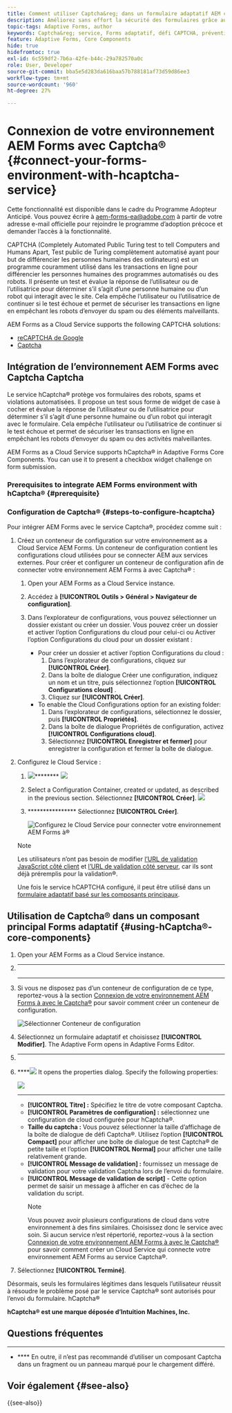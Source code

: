 ```yaml
---
title: Comment utiliser Captcha&reg; dans un formulaire adaptatif AEM composants principaux ?
description: Améliorez sans effort la sécurité des formulaires grâce au service hCaptcha®. Guide détaillé inclus.
topic-tags: Adaptive Forms, author
keywords: Captcha&reg; service, Forms adaptatif, défi CAPTCHA, prévention des robots, composants principaux, sécurité d’envoi de formulaire, prévention des spams de formulaire
feature: Adaptive Forms, Core Components
hide: true
hidefromtoc: true
exl-id: 6c559df2-7b6a-42fe-b44c-29a782570a0c
role: User, Developer
source-git-commit: bba5e5d283da616baa57b788181af73d59d86ee3
workflow-type: tm+mt
source-wordcount: '960'
ht-degree: 27%

---
```


# Connexion de votre environnement AEM Forms avec Captcha® {#connect-your-forms-environment-with-hcaptcha-service}

<span class="preview"> Cette fonctionnalité est disponible dans le cadre du Programme Adopteur Anticipé. Vous pouvez écrire à aem-forms-ea@adobe.com à partir de votre adresse e-mail officielle pour rejoindre le programme d’adoption précoce et demander l’accès à la fonctionnalité. </span>

CAPTCHA (Completely Automated Public Turing test to tell Computers and Humans Apart, Test public de Turing complètement automatisé ayant pour but de différencier les personnes humaines des ordinateurs) est un programme couramment utilisé dans les transactions en ligne pour différencier les personnes humaines des programmes automatisés ou des robots. Il présente un test et évalue la réponse de l’utilisateur ou de l’utilisatrice pour déterminer s’il s’agit d’une personne humaine ou d’un robot qui interagit avec le site. Cela empêche l’utilisateur ou l’utilisatrice de continuer si le test échoue et permet de sécuriser les transactions en ligne en empêchant les robots d’envoyer du spam ou des éléments malveillants.

AEM Forms as a Cloud Service supports the following CAPTCHA solutions:

* [reCAPTCHA de Google](/help/forms/captcha-adaptive-forms-core-components.md)
* [Captcha](/help/forms/integrate-adaptive-forms-hcaptcha-core-components.md)

## Intégration de l’environnement AEM Forms avec Captcha Captcha

Le service hCaptcha® protège vos formulaires des robots, spams et violations automatisées. Il propose un test sous forme de widget de case à cocher et évalue la réponse de l’utilisateur ou de l’utilisatrice pour déterminer s’il s’agit d’une personne humaine ou d’un robot qui interagit avec le formulaire. Cela empêche l’utilisateur ou l’utilisatrice de continuer si le test échoue et permet de sécuriser les transactions en ligne en empêchant les robots d’envoyer du spam ou des activités malveillantes.

AEM Forms as a Cloud Service supports hCaptcha® in Adaptive Forms Core Components. You can use it to present a checkbox widget challenge on form submission.

<!-- ![hCaptcha&reg;](assets/hCaptcha&reg;-challenge.png)-->


### Prerequisites to integrate AEM Forms environment with hCaptcha® {#prerequisite}

[](https://docs.hcaptcha.com/switch/#get-your-hcaptcha-sitekey-and-secret-key)

### Configuration de Captcha® {#steps-to-configure-hcaptcha}

Pour intégrer AEM Forms avec le service Captcha®, procédez comme suit :

1. Créez un conteneur de configuration sur votre environnement as a Cloud Service AEM Forms. Un conteneur de configuration contient les configurations cloud utilisées pour se connecter AEM aux services externes. Pour créer et configurer un conteneur de configuration afin de connecter votre environnement AEM Forms à avec Captcha® :
   1. Open your AEM Forms as a Cloud Service instance.
   1. Accédez à **[!UICONTROL Outils > Général > Navigateur de configuration]**.
   1. Dans l’explorateur de configurations, vous pouvez sélectionner un dossier existant ou créer un dossier. Vous pouvez créer un dossier et activer l’option Configurations du cloud pour celui-ci ou Activer l’option Configurations du cloud pour un dossier existant :

      * Pour créer un dossier et activer l’option Configurations du cloud :
         1. Dans l’explorateur de configurations, cliquez sur **[!UICONTROL Créer]**.
         1. Dans la boîte de dialogue Créer une configuration, indiquez un nom et un titre, puis sélectionnez l’option **[!UICONTROL Configurations cloud]** .
         1. Cliquez sur **[!UICONTROL Créer]**.
      * To enable the Cloud Configurations option for an existing folder:
         1. Dans l’explorateur de configurations, sélectionnez le dossier, puis **[!UICONTROL Propriétés]**.
         1. Dans la boîte de dialogue Propriétés de configuration, activez **[!UICONTROL Configurations cloud]**.
         1. Sélectionnez **[!UICONTROL Enregistrer et fermer]** pour enregistrer la configuration et fermer la boîte de dialogue.

1. Configurez le Cloud Service :
   1. ![](assets/tools-1.png)********
      ![](assets/hcaptcha-in-ui.png)
   1. Select a Configuration Container, created or updated, as described in the previous section. Sélectionnez **[!UICONTROL Créer]**.
      ![](assets/config-hcaptcha.png)
   1. ****************[](#prerequisite) Sélectionnez **[!UICONTROL Créer]**.

      ![Configurez le Cloud Service pour connecter votre environnement AEM Forms à®](assets/create-hcaptcha-config.png)

   >[!NOTE]
   > Les utilisateurs n’ont pas besoin de modifier [l’URL de validation JavaScript côté client](https://docs.hcaptcha.com/#add-the-hcaptcha-widget-to-your-webpage) et [l’URL de validation côté serveur](https://docs.hcaptcha.com/#verify-the-user-response-server-side), car ils sont déjà préremplis pour la validation®.

   Une fois le service hCAPTCHA configuré, il peut être utilisé dans un [formulaire adaptatif basé sur les composants principaux](https://experienceleague.adobe.com/fr/docs/experience-manager-core-components/using/adaptive-forms/introduction).

## Utilisation de Captcha® dans un composant principal Forms adaptatif {#using-hCaptcha®-core-components}

1. Open your AEM Forms as a Cloud Service instance.
1. ********
1. **** ********

   Si vous ne disposez pas d’un conteneur de configuration de ce type, reportez-vous à la section [ Connexion de votre environnement AEM Forms à avec le Captcha®](#connect-your-forms-environment-with-hcaptcha-service) pour savoir comment créer un conteneur de configuration.

   ![Sélectionner Conteneur de configuration](/help/forms/assets/captcha-properties.png)

1. Sélectionnez un formulaire adaptatif et choisissez **[!UICONTROL Modifier]**. The Adaptive Form opens in Adaptive Forms Editor.
1. ****
1. ****![](assets/configure-icon.svg) It opens the properties dialog. Specify the following properties:

   ![](assets/config-hcaptcha-v2.png)

   * ****
   * **[!UICONTROL Titre] :** Spécifiez le titre de votre composant Captcha.
   * **[!UICONTROL Paramètres de configuration] :** sélectionnez une configuration de cloud configurée pour hCaptcha®.
   * **Taille du captcha :** Vous pouvez sélectionner la taille d’affichage de la boîte de dialogue de défi Captcha®. Utilisez l’option **[!UICONTROL Compact]** pour afficher une boîte de dialogue de test Captcha® de petite taille et l’option **[!UICONTROL Normal]** pour afficher une taille relativement grande.<!-- or **[!UICONTROL Invisible]** to validate hCaptcha&reg; without explicitly rendering the checkbox widget on the user interface. -->
   * **[!UICONTROL Message de validation] :** fournissez un message de validation pour votre validation Captcha lors de l’envoi du formulaire.
   * **[!UICONTROL Message de validation de script]** - Cette option permet de saisir un message à afficher en cas d’échec de la validation du script.
     >[!NOTE]
     >Vous pouvez avoir plusieurs configurations de cloud dans votre environnement à des fins similaires. Choisissez donc le service avec soin. Si aucun service n’est répertorié, reportez-vous à la section [Connexion de votre environnement AEM Forms à avec le Captcha®](#connect-your-forms-environment-with-hcaptcha-service) pour savoir comment créer un Cloud Service qui connecte votre environnement AEM Forms au service Captcha®.
     <!--* **Error Message:** Provide the error message to display to the user when the Captcha submission fails.-->

1. Sélectionnez **[!UICONTROL Terminé]**.


Désormais, seuls les formulaires légitimes dans lesquels l’utilisateur réussit à résoudre le problème posé par le service Captcha® sont autorisés pour l’envoi du formulaire. hCaptcha®

**hCaptcha® est une marque déposée d’Intuition Machines, Inc.**


## Questions fréquentes

* ****
* **** En outre, il n’est pas recommandé d’utiliser un composant Captcha dans un fragment ou un panneau marqué pour le chargement différé.

## Voir également {#see-also}

{{see-also}}
